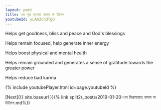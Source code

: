 ```yaml
---
layout: post
title: ওম সূরা জানাযা নামায গা টাইমস
youtubeId: yLAmZcn3TgU
---
```

 
 
Helps get goodness, bliss and peace and God's blessings
 
Helps remain focused, help generate inner energy 
 
Helps boost physical and mental health 
 
Helps remain grounded and generates a sense of gratitude towards the greater power 
 
Helps reduce bad karma
 
 
 
 


{% include youtubePlayer.html id=page.youtubeId %}
 
[Next]({{ site.baseurl }}{% link  split2/_posts/2019-01-20-ওম ভিরামায়াত নামায গা টাইমস.md%})
 
